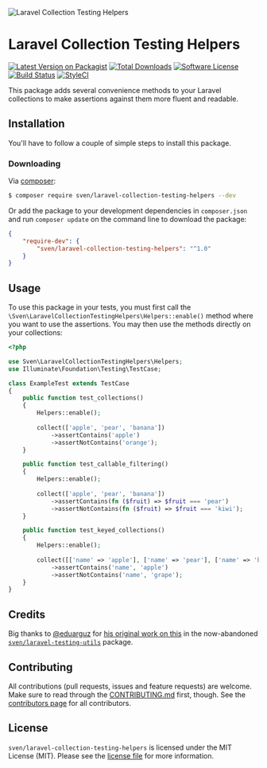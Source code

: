 ![Laravel Collection Testing Helpers](https://user-images.githubusercontent.com/11269635/115297729-d5be1700-a15c-11eb-9207-8c82d12f1cf7.jpg)

# Laravel Collection Testing Helpers

[![Latest Version on Packagist][ico-version]][link-packagist]
[![Total Downloads][ico-downloads]][link-downloads]
[![Software License][ico-license]](LICENSE.md)
[![Build Status][ico-build]][link-build]
[![StyleCI][ico-styleci]][link-styleci]

This package adds several convenience methods to your Laravel collections to make
assertions against them more fluent and readable.

## Installation
You'll have to follow a couple of simple steps to install this package.

### Downloading
Via [composer](http://getcomposer.org):

```bash
$ composer require sven/laravel-collection-testing-helpers --dev
```

Or add the package to your development dependencies in `composer.json` and run
`composer update` on the command line to download the package:

```json
{
    "require-dev": {
        "sven/laravel-collection-testing-helpers": "^1.0"
    }
}
```

## Usage
To use this package in your tests, you must first call the `\Sven\LaravelCollectionTestingHelpers\Helpers::enable()` 
method where you want to use the assertions. You may then use the methods directly on your collections:

```php
<?php

use Sven\LaravelCollectionTestingHelpers\Helpers;
use Illuminate\Foundation\Testing\TestCase;

class ExampleTest extends TestCase
{
    public function test_collections()
    {
        Helpers::enable();
        
        collect(['apple', 'pear', 'banana'])
            ->assertContains('apple')
            ->assertNotContains('orange');
    }

    public function test_callable_filtering()
    {
        Helpers::enable();
        
        collect(['apple', 'pear', 'banana'])
            ->assertContains(fn ($fruit) => $fruit === 'pear')
            ->assertNotContains(fn ($fruit) => $fruit === 'kiwi');
    }

    public function test_keyed_collections()
    {
        Helpers::enable();
        
        collect([['name' => 'apple'], ['name' => 'pear'], ['name' => 'banana']])
            ->assertContains('name', 'apple')
            ->assertNotContains('name', 'grape');
    }
}
```

## Credits
Big thanks to [@eduarguz](https://github.com/eduarguz) for [his original work on this](https://github.com/svenluijten/laravel-testing-utils/pull/4) 
in the now-abandoned [`sven/laravel-testing-utils`](https://github.com/svenluijten/laravel-testing-utils) package.

## Contributing
All contributions (pull requests, issues and feature requests) are
welcome. Make sure to read through the [CONTRIBUTING.md](CONTRIBUTING.md) first,
though. See the [contributors page](../../graphs/contributors) for all contributors.

## License
`sven/laravel-collection-testing-helpers` is licensed under the MIT License (MIT). 
Please see the [license file](LICENSE.md) for more information.

[ico-version]: https://img.shields.io/packagist/v/sven/laravel-collection-testing-helpers.svg?style=flat-square
[ico-license]: https://img.shields.io/badge/license-MIT-green.svg?style=flat-square
[ico-downloads]: https://img.shields.io/packagist/dt/sven/laravel-collection-testing-helpers.svg?style=flat-square
[ico-build]: https://img.shields.io/github/workflow/status/svenluijten/laravel-collection-testing-helpers/Tests?style=flat-square
[ico-styleci]: https://styleci.io/repos/359575155/shield

[link-packagist]: https://packagist.org/packages/sven/laravel-collection-testing-helpers
[link-downloads]: https://packagist.org/packages/sven/laravel-collection-testing-helpers
[link-build]: https://github.com/svenluijten/laravel-collection-testing-helpers/actions/workflows/run-tests.yml
[link-styleci]: https://styleci.io/repos/359575155

